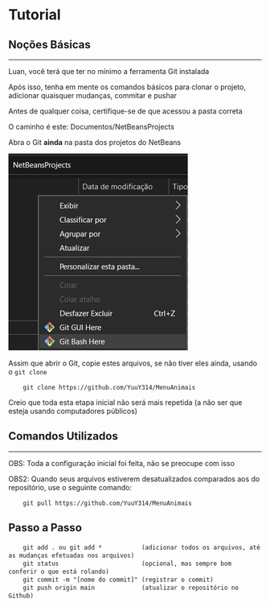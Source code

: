 # Tutorial

## Noções Básicas

---

Luan, você terá que ter no mínimo a ferramenta Git instalada

Após isso, tenha em mente os comandos básicos para clonar o projeto, adicionar quaisquer mudanças, commitar e pushar

Antes de qualquer coisa, certifique-se de que acessou a pasta correta

O caminho é este: Documentos/NetBeansProjects

Abra o Git **ainda** na pasta dos projetos do NetBeans

![imagem](image.png)

Assim que abrir o Git, copie estes arquivos, se não tiver eles ainda, usando o ```git clone```

```git
    git clone https://github.com/YuuY314/MenuAnimais
```

Creio que toda esta etapa inicial não será mais repetida (a não ser que esteja usando computadores públicos)

## Comandos Utilizados

---

OBS: Toda a configuração inicial foi feita, não se preocupe com isso

OBS2: Quando seus arquivos estiverem desatualizados comparados aos do repositório, use o seguinte comando:

```git
    git pull https://github.com/YuuY314/MenuAnimais
```

## Passo a Passo

```git
    git add . ou git add *           (adicionar todos os arquivos, até as mudanças efetuadas nos arquivos)
    git status                       (opcional, mas sempre bom conferir o que está rolando)
    git commit -m "[nome do commit]" (registrar o commit)
    git push origin main             (atualizar o repositório no Github)
```
